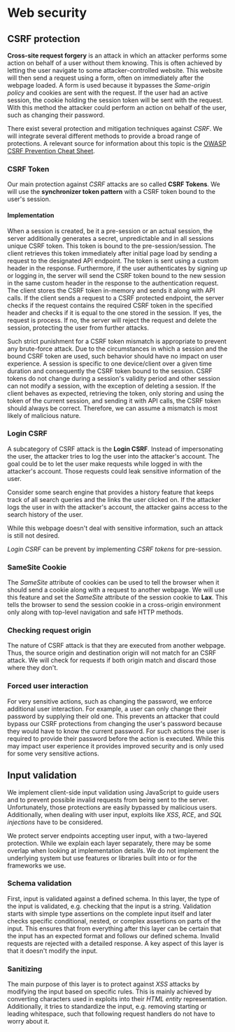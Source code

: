 # Web security

## CSRF protection
**Cross-site request forgery** is an attack in which an attacker performs some action on behalf of a user without them knowing. 
This is often achieved by letting the user navigate to some attacker-controlled website.
This website will then send a request using a form, often on immediately after the webpage loaded.
A form is used because it bypasses the *Same-origin policy* and cookies are sent with the request.
If the user had an active session, the cookie holding the session token will be sent with the request.
With this method the attacker could perform an action on behalf of the user, such as changing their password.

There exist several protection and mitigation techniques against *CSRF*.
We will integrate several different methods to provide a broad range of protections.
A relevant source for information about this topic is the [OWASP CSRF Prevention Cheat Sheet](https://cheatsheetseries.owasp.org/cheatsheets/Cross-Site_Request_Forgery_Prevention_Cheat_Sheet.html).

### CSRF Token
Our main protection against *CSRF* attacks are so called **CSRF Tokens**.
We will use the **synchronizer token pattern** with a CSRF token bound to the user's session.

#### Implementation
When a session is created, be it a pre-session or an actual session, the server additionally generates a secret, unpredictable and in all sessions unique CSRF token.
This token is bound to the pre-session/session.
The client retrieves this token immediately after initial page load by sending a request to the designated API endpoint. The token is sent using a custom header in the response.
Furthermore, if the user authenticates by signing up or logging in, the server will send the CSRF token bound to the new session in the same custom header in the response to the authentication request.
The client stores the CSRF token in-memory and sends it along with API calls.
If the client sends a request to a CSRF protected endpoint, the server checks if the request contains the required CSRF token in the specified header and checks if it is equal to the one stored in the session.
If yes, the request is process. If no, the server will reject the request and delete the session, protecting the user from further attacks.

Such strict punishment for a CSRF token mismatch is appropriate to prevent any brute-force attack.
Due to the circumstances in which a session and the bound CSRF token are used, such behavior should have no impact on user experience.
A session is specific to one device/client over a given time duration and consequently the CSRF token bound to the session.
CSRF tokens do not change during a session's validity period and other session can not modify a session, with the exception of deleting a session.
If the client behaves as expected, retrieving the token, only storing and using the token of the current session, and sending it with API calls, the CSRF token should always be correct.
Therefore, we can assume a mismatch is most likely of malicious nature.


### Login CSRF
A subcategory of CSRF attack is the **Login CSRF**.
Instead of impersonating the user, the attacker tries to log the user into the attacker's account.
The goal could be to let the user make requests while logged in with the attacker's account.
Those requests could leak sensitive information of the user.

Consider some search engine that provides a history feature that keeps track of all search queries and the links the user clicked on.
If the attacker logs the user in with the attacker's account, the attacker gains access to the search history of the user.

While this webpage doesn't deal with sensitive information, such an attack is still not desired.

*Login CSRF* can be prevent by implementing *CSRF tokens* for pre-session.

### SameSite Cookie
The *SameSite* attribute of cookies can be used to tell the browser when it should send a cookie along with a request to another webpage.
We will use this feature and set the *SameSite* attribute of the session cookie to **Lax**.
This tells the browser to send the session cookie in a cross-origin environment only along with top-level navigation and safe HTTP methods.

### Checking request origin
The nature of CSRF attack is that they are executed from another webpage.
Thus, the source origin and destination origin will not match for an CSRF attack.
We will check for requests if both origin match and discard those where they don't.

### Forced user interaction
For very sensitive actions, such as changing the password, we enforce additional user interaction.
For example, a user can only change their password by supplying their old one.
This prevents an attacker that could bypass our CSRF protections from changing the user's password because they would have to know the current password.
For such actions the user is required to provide their password before the action is executed.
While this may impact user experience it provides improved security and is only used for some very sensitive actions.

## Input validation
We implement client-side input validation using JavaScript to guide users and to prevent possible invalid requests from being sent to the server.
Unfortunately, those protections are easily bypassed by malicious users.
Additionally, when dealing with user input, exploits like *XSS*, *RCE*, and *SQL injections* have to be considered.

We protect server endpoints accepting user input, with a two-layered protection.
While we explain each layer separately, there may be some overlap when looking at implementation details.
We do not implement the underlying system but use features or libraries built into or for the frameworks we use.

### Schema validation
First, input is validated against a defined schema.
In this layer, the type of the input is validated, e.g. checking that the input is a string.
Validation starts with simple type assertions on the complete input itself and later checks specific conditional, nested, or complex assertions on parts of the input.
This ensures that from everything after this layer can be certain that the input has an expected format and follows our defined schema. Invalid requests are rejected with a detailed response.
A key aspect of this layer is that it doesn't modify the input.

### Sanitizing
The main purpose of this layer is to protect against *XSS* attacks by modifying the input based on specific rules.
This is mainly achieved by converting characters used in exploits into their *HTML entity* representation.
Additionally, it tries to standardize the input, e.g. removing starting or leading whitespace, such that following request handlers do not have to worry about it.